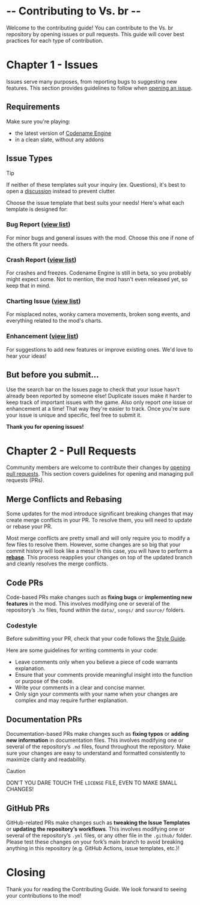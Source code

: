 # -- **Contributing to Vs. br --**

Welcome to the contributing guide! You can contribute to the Vs. br repository by opening issues or pull requests. This guide will cover best practices for each type of contribution.

# Chapter 1 - Issues

Issues serve many purposes, from reporting bugs to suggesting new features.
This section provides guidelines to follow when [opening an issue](https://github.com/charlesisfeline/VsBrMod/issues).

## Requirements

Make sure you're playing:

- the latest version of [Codename Engine](https://codename-engine.com/)
- in a clean slate, without any addons

## Issue Types

> [!TIP]
> If neither of these templates suit your inquiry (ex. Questions), it's best to open a [discussion](https://github.com/charlesisfeline/VsBrMod/discussions) instead to prevent clutter.

Choose the issue template that best suits your needs!
Here's what each template is designed for:

### Bug Report ([view list](https://github.com/charlesisfeline/VsBrMod/issues?q=is%3Aissue%20state%3Aopen%20label%3Abug))

For minor bugs and general issues with the mod. Choose this one if none of the others fit your needs.

### Crash Report ([view list](https://github.com/charlesisfeline/VsBrMod/issues?q=is%3Aissue%20state%3Aopen%20label%3Acrash))

For crashes and freezes. Codename Engine is still in beta, so you probably might expect some. Not to mention, the mod hasn't even released yet, so keep that in mind.

### Charting Issue ([view list](https://github.com/charlesisfeline/VsBrMod/issues?q=is%3Aissue%20state%3Aopen%20label%3A%22charting%20issue%22))

For misplaced notes, wonky camera movements, broken song events, and everything related to the mod's charts.

### Enhancement ([view list](http://github.com/charlesisfeline/VsBrMod/issues?q=is%3Aissue%20state%3Aopen%20label%3Aenhancement))

For suggestions to add new features or improve existing ones. We'd love to hear your ideas!

## But before you submit...

Use the search bar on the Issues page to check that your issue hasn't already been reported by someone else! Duplicate issues make it harder to keep track of important issues with the game.
Also only report one issue or enhancement at a time! That way they're easier to track. Once you're sure your issue is unique and specific, feel free to submit it.

**Thank you for opening issues!**

# Chapter 2 - Pull Requests

Community members are welcome to contribute their changes by [opening pull requests](https://github.com/charlesisfeline/VsBrMod/pulls).
This section covers guidelines for opening and managing pull requests (PRs).

## Merge Conflicts and Rebasing

Some updates for the mod introduce significant breaking changes that may create merge conflicts in your PR. To resolve them, you will need to update or rebase your PR.

Most merge conflicts are pretty small and will only require you to modify a few files to resolve them. However, some changes are so big that your commit history will look like a mess! In this case, you will have to perform a [**rebase**](https://docs.github.com/en/get-started/using-git/about-git-rebase). This process reapplies your changes on top of the updated branch and cleanly resolves the merge conflicts.

## Code PRs

Code-based PRs make changes such as **fixing bugs** or **implementing new features** in the mod. This involves modifying one or several of the repository’s `.hx` files, found within the `data/`, `songs/` and `source/` folders.

### Codestyle

Before submitting your PR, check that your code follows the [Style Guide](https://github.com/charlesisfeline/VsBrMod/blob/main/CODESTYLE.md).

Here are some guidelines for writing comments in your code:

- Leave comments only when you believe a piece of code warrants explanation.
- Ensure that your comments provide meaningful insight into the function or purpose of the code.
- Write your comments in a clear and concise manner.
- Only sign your comments with your name when your changes are complex and may require further explanation.

## Documentation PRs

Documentation-based PRs make changes such as **fixing typos** or **adding new information** in documentation files. This involves modifying one or several of the repository’s `.md` files, found throughout the repository. Make sure your changes are easy to understand and formatted consistently to maximize clarity and readability.

> [!CAUTION]
> DON'T YOU DARE TOUCH THE `LICENSE` FILE, EVEN TO MAKE SMALL CHANGES!

## GitHub PRs

GitHub-related PRs make changes such as **tweaking the Issue Templates** or **updating the repository’s workflows**. This involves modifying one or several of the repository’s `.yml` files, or any other file in the `.github/` folder. Please test these changes on your fork’s main branch to avoid breaking anything in this repository (e.g. GitHub Actions, issue templates, etc.)!

# Closing

Thank you for reading the Contributing Guide. We look forward to seeing your contributions to the mod!
